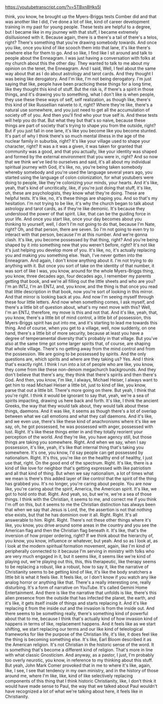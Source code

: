 https://youtubetranscript.com/?v=5TBxn8Hks5I

 think, you know, he brought up the Myers-Briggs tests Comber did and that was another like I did, I've done a lot of like, kind of career development training in my past for young people. These tests are helpful to a degree, but I became like in my journey with that stuff, I became extremely disillusioned with it. Because again, there is a there's a tail of there's a telos, right? There's something that you're drawing somebody towards. And once you like, once you kind of like scooch them into that lane, it's like there's nowhere else for them to go. And so like, I find like I sit around and talk to people about the Enneagram. I was just having a conversation with folks at my church about this the other day. They wanted to talk to me about my opinion on the tenet, the Enneagram. And I said, Well, I feel about the same way about that as I do about astrology and tarot cards. And they thought I was being like derogatory. And I'm like, I'm not being derogatory. I'm just saying that like, people have been practicing these things for a long time, like they thought this kind of stuff. But the risk is, if there's a spirit in those things, and it's drawing you to something, what I don't like is when people, they use these these ways of self, self realization, as though like, there's this kind of like Russellian naivete to it, right? Where they're like, there's a natural use somewhere, and you just need to get all the accumulation of society off of you. And then you'll find who your true self is. And these tests will help you do that. But what they but that's so naive, because these things are part of society that's trying to shape you from the outside, right? But if you just fall in one lane, it's like you become like you become stunted. It's part of why I think there's so much mental illness in the age of the nuclear family in suburbia, right? It's like your village used to shape your character, right? It was a it was a given, it was taken for granted that community was a good, and that you actually, like your identity was shaped and formed by the external environment that you were in, right? And so now that we think we've lied to ourselves and said, it's all about my individual spiritual journey with God, it's like, no, you're being taken somebody whereby somebody and you're used the language several years ago, you started using the language of colon colonization, for what youtubers were doing to people, like they're colonizing your minds, your hearts. And it's like, yeah, that's kind of uncritically, like, if you're just doing that stuff, it's like, oh, these are psychologists, they know what they're doing. These are helpful tests. It's like, no, it's these things are shaping you. And so that's my hesitation. I'm not trying to be like, it's why the church began to talk about astrology and tarot cards, as if they're like demonic. It's because they understood the power of that spirit. Like, that can be the guiding force in your life. And once you start like, once your day becomes about you thinking to yourself, well, I don't I'm not going to do that, because I'm Nate, right? Oh, and that person, there are seven. So I'm not going to even try to interact with that person, because I'm at this number. And we're gonna clash. It's like, you become possessed by that thing, right? And you're being shaped by it into something new that you weren't before, right? It's not like it's just helping you develop more of you. It's like, no, it's actually replacing you and making you something else. Yeah, I've never gotten into the Enneagram. And again, I don't know anything about it. I'm not trying to do anything with it. But once you sort of take on the identity of that number, it was sort of like I was, you know, around for the whole Myers-Briggs thing, you know, three decades ago, four decades ago, I remember my parents getting that book, and we're all filling out the little sheets and who are you? I'm an INTJ, I'm an ENTJ, and, you know, and the thing is that once you read that little description in that book, now you're sort of looking in this mirror. And that mirror is looking back at you. And now I'm seeing myself through these four little letters. And now when something comes, I ask myself, and there's a little bit of question about, what's my next move with this? Well, I'm an ENTJ, therefore, my move is this and not that. And it's like, yeah, that, you know, there's a little bit of mind control, a little bit of possession, this Myers-Briggs spirit has put into me, and it's starting to lead me towards this thing. And of course, when you get to a village, well, now suddenly, on one hand, there's a little bit of more security, because at least you have a degree of temperamental diversity that's probably in that village. But you've also at the same time got some larger spirits that, of course, are shaping that whole village. There's no getting away from the mind control and from the possession. We are going to be possessed by spirits. And the only questions are, which spirits and where are they taking us? Yes. And I think that's exactly right. I think I run into a lot of people who are like, you know, they come from like these non-denom megachurch backgrounds. And they don't believe that there's any, they think that there's spirits and then there's God. And then, you know, I'm like, I always, Michael Heiser, I always want to get him to read Michael Heiser a little bit, just to kind of like, you know, parse that out a little bit. There's more going on there. But yeah, I think that you're right. I think it would be ignorant to say that, yeah, we're a sea of spirits impacting, drawing us here back and forth. It's like, I think the ancient Greeks, the way that they would talk about, they would talk about these things, daemons. And it was like, it seems as though there's a lot of overlap between what we call emotions and what they call daemons. And it's like, and we even use, there's like these kind of anachronisms where it's like we say, oh, he got possessed, he was possessed with anger, possessed with lust. Right. It's like these things enter in and they totally reorient your perception of the world. And they're like, you have agency still, but those things are taking you somewhere. Right. And when we say, when I say possession, it's like, yeah, it's like that internal thing that's taking you somewhere. It's one, you know, I'd say people can get possessed by nationalism. Right. It's this, you're like on the healthy end of healthy, I just use that, right. On the good end of the spectrum. Right. It's like, there is a kind of like love for neighbor that's getting expressed with like patriotism and all that kind of thing. But when we say nationalism, a lot of times what we mean is there's this added layer of like control that the spirit of the thing has grabbed you. It's no longer, you're caring about people. You are now like, you're caring about the spirit, America, the American spirit. It's like, we got to hold onto that. Right. And yeah, so, but we're, we're a sea of those things. I think with the Christian, it seems to me, and correct me if you think I'm off on this, but it seems to me the Christian distinction has always been that when we say that Jesus is Lord, the, the assertion is not that nothing else exists, but that he has dominion over it all. Right. Right. It's all answerable to him. Right. Right. There's not these other things where it's like, you know, you drive around some areas in the country and you see the American flag and then the Christian flag beneath it. It's like, that's the inversion of how proper ordering, right? If we think about the hierarchy of, you know, you know, influence or whatever, but yeah. And so as I look at, as I look at the modern spiritual formation movement, again, like I'm kind of peripherally connected to it because I'm serving in ministry with folks who are very much engaged in it, but it seems like, it seems like we're kind of playing out, we're playing out this, this, this therapeutic, like therapy seems to be replacing a robust, like a robust, how to say it, like the narrative of Christianity seems to be getting kind of like, it's like the body snatchers a little bit is what it feels like. It feels like, or I don't know if you watch any like analog horror or anything like that. There's a really interesting one, really disturbing. It's a form of narrative on YouTube. It's called Gemini Home Entertainment. And there is like the narrative that unfolds is like, there's this alien presence from the outside that has infected the planet, the earth, and it's like, it gets itself inside of things and starts replacing it. And it's like replacing it from the inside out and the invasion is from the inside out. And there seems to be something really, there's something kind of powerful about that to me, because I think that's actually kind of how invasion kind of happens in terms of like, replacement happens. And it feels like as we start shifting, we start replacing our terms and our like kind of teleological frameworks for like the purpose of the Christian life, it's like, it does feel like the thing is becoming something else. It's like, Earl Bloom described it as the American religion. It's not Christian in the historic sense of the word. It is something that's become a different kind of religion. That's more in line with what classic Gnosticism. And anyway, as a pastor, I just, I'm probably too overly neurotic, you know, in reference to my thinking about this stuff. But yeah, John Mark Comer provoked that in me to where it's like, again, like, I see, I see that tendency in my own ministry, and in the history of those around me, where I'm like, like, kind of like selectively replacing components of this thing that I think historic Christianity, like, I don't think it would have made sense to Paul, the way that we talked about Paul wouldn't have recognized a lot of what we're talking about here, it feels like in Christianity.